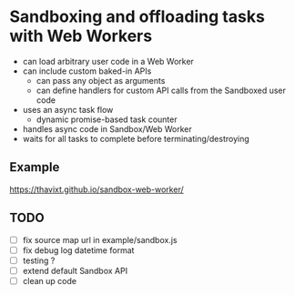 # Sandboxing and offloading tasks with Web Workers

- can load arbitrary user code in a Web Worker
- can include custom baked-in APIs
    - can pass any object as arguments
    - can define handlers for custom API calls from the Sandboxed user code
- uses an async task flow
    - dynamic promise-based task counter
- handles async code in Sandbox/Web Worker
- waits for all tasks to complete before terminating/destroying

## Example

https://thavixt.github.io/sandbox-web-worker/

## TODO

- [ ] fix source map url in example/sandbox.js
- [ ] fix debug log datetime format
- [ ] testing ?
- [ ] extend default Sandbox API
- [ ] clean up code
